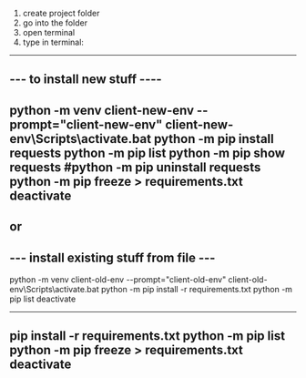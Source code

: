 1. create project folder
2. go into the folder  
3. open terminal
4. type in terminal:
------------------------------
--- to install new stuff ----
------------------------------
python -m venv client-new-env --prompt="client-new-env"
client-new-env\Scripts\activate.bat
python -m pip install  requests
python -m pip list
python -m pip show requests
#python -m pip uninstall requests
python -m pip freeze > requirements.txt
deactivate
-------------------------------
or 
----------------------------------------
--- install existing stuff from file --- 
----------------------------------------
python -m venv client-old-env --prompt="client-old-env"
client-old-env\Scripts\activate.bat
python -m pip install -r requirements.txt
python -m pip list
deactivate






---
pip install -r requirements.txt
python -m pip list
python -m pip freeze > requirements.txt
deactivate
---
